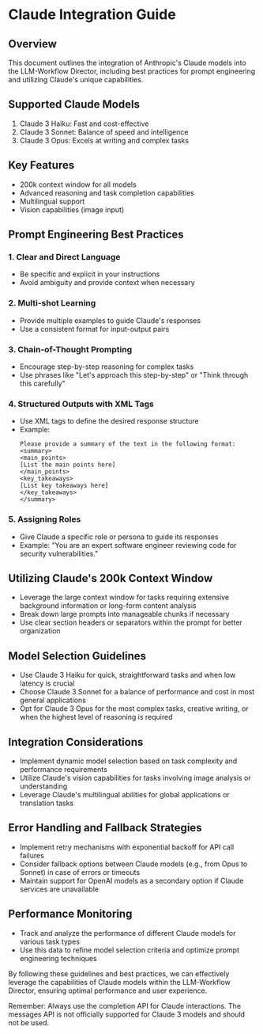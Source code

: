 # Claude Integration Guide

## Overview
This document outlines the integration of Anthropic's Claude models into the LLM-Workflow Director, including best practices for prompt engineering and utilizing Claude's unique capabilities.

## Supported Claude Models
1. Claude 3 Haiku: Fast and cost-effective
2. Claude 3 Sonnet: Balance of speed and intelligence
3. Claude 3 Opus: Excels at writing and complex tasks

## Key Features
- 200k context window for all models
- Advanced reasoning and task completion capabilities
- Multilingual support
- Vision capabilities (image input)

## Prompt Engineering Best Practices

### 1. Clear and Direct Language
- Be specific and explicit in your instructions
- Avoid ambiguity and provide context when necessary

### 2. Multi-shot Learning
- Provide multiple examples to guide Claude's responses
- Use a consistent format for input-output pairs

### 3. Chain-of-Thought Prompting
- Encourage step-by-step reasoning for complex tasks
- Use phrases like "Let's approach this step-by-step" or "Think through this carefully"

### 4. Structured Outputs with XML Tags
- Use XML tags to define the desired response structure
- Example:
  ```
  Please provide a summary of the text in the following format:
  <summary>
  <main_points>
  [List the main points here]
  </main_points>
  <key_takeaways>
  [List key takeaways here]
  </key_takeaways>
  </summary>
  ```

### 5. Assigning Roles
- Give Claude a specific role or persona to guide its responses
- Example: "You are an expert software engineer reviewing code for security vulnerabilities."

## Utilizing Claude's 200k Context Window
- Leverage the large context window for tasks requiring extensive background information or long-form content analysis
- Break down large prompts into manageable chunks if necessary
- Use clear section headers or separators within the prompt for better organization

## Model Selection Guidelines
- Use Claude 3 Haiku for quick, straightforward tasks and when low latency is crucial
- Choose Claude 3 Sonnet for a balance of performance and cost in most general applications
- Opt for Claude 3 Opus for the most complex tasks, creative writing, or when the highest level of reasoning is required

## Integration Considerations
- Implement dynamic model selection based on task complexity and performance requirements
- Utilize Claude's vision capabilities for tasks involving image analysis or understanding
- Leverage Claude's multilingual abilities for global applications or translation tasks

## Error Handling and Fallback Strategies
- Implement retry mechanisms with exponential backoff for API call failures
- Consider fallback options between Claude models (e.g., from Opus to Sonnet) in case of errors or timeouts
- Maintain support for OpenAI models as a secondary option if Claude services are unavailable

## Performance Monitoring
- Track and analyze the performance of different Claude models for various task types
- Use this data to refine model selection criteria and optimize prompt engineering techniques

By following these guidelines and best practices, we can effectively leverage the capabilities of Claude models within the LLM-Workflow Director, ensuring optimal performance and user experience.

Remember: Always use the completion API for Claude interactions. The messages API is not officially supported for Claude 3 models and should not be used.
